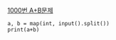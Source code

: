 [1000번 A+B문제](https://www.acmicpc.net/problem/1000)

```
a, b = map(int, input().split())
print(a+b)
```
